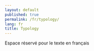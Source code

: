 ```yaml
---
layout: default
published: true
permalink: /fr/typology/
lang: fr
title: Typology
---
```

Espace réservé pour le texte en français